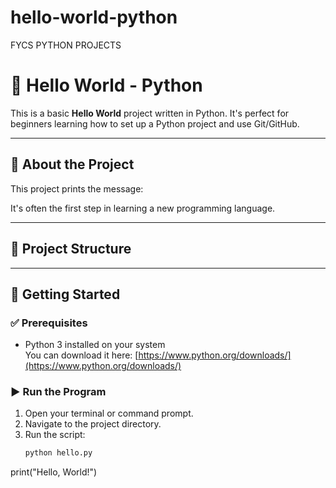 # hello-world-python
FYCS PYTHON PROJECTS
# 👋 Hello World - Python

This is a basic **Hello World** project written in Python. It's perfect for beginners learning how to set up a Python project and use Git/GitHub.

---

## 🐍 About the Project

This project prints the message:


It's often the first step in learning a new programming language.

---

## 📁 Project Structure


---

## 🚀 Getting Started

### ✅ Prerequisites

- Python 3 installed on your system  
  You can download it here: [https://www.python.org/downloads/](https://www.python.org/downloads/)

### ▶️ Run the Program

1. Open your terminal or command prompt.
2. Navigate to the project directory.
3. Run the script:
   ```bash
   python hello.py
print("Hello, World!")
